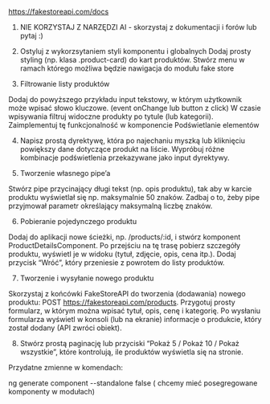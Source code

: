 https://fakestoreapi.com/docs

1. NIE KORZYSTAJ Z NARZĘDZI AI - skorzystaj z dokumentacji i forów lub pytaj :)


2. Ostyluj z wykorzsytaniem styli komponentu i globalnych
Dodaj prosty styling (np. klasa .product-card) do kart produktów.
Stwórz menu w ramach którego możliwa będzie nawigacja do modułu fake store


3. Filtrowanie listy produktów

Dodaj do powyższego przykładu input tekstowy, w którym użytkownik może wpisać słowo kluczowe. (event onChange lub button z click)
W czasie wpisywania filtruj widoczne produkty po tytule (lub kategorii).
Zaimplementuj tę funkcjonalność w komponencie
Podświetlanie elementów

4. Napisz prostą dyrektywę, która po najechaniu myszką lub kliknięciu powiększy dane dotyczące produkt na liście.
Wypróbuj różne kombinacje podświetlenia przekazywane jako input dyrektywy.



5. Tworzenie własnego pipe’a

Stwórz pipe przycinający długi tekst (np. opis produktu), tak aby w karcie produktu wyświetlał się np. maksymalnie 50 znaków.
Zadbaj o to, żeby pipe przyjmował parametr określający maksymalną liczbę znaków.


6. Pobieranie pojedynczego produktu

Dodaj do aplikacji nowe ścieżki, np. /products/:id, i stwórz komponent ProductDetailsComponent.
Po przejściu na tę trasę pobierz szczegóły produktu, wyświetl je w widoku (tytuł, zdjęcie, opis, cena itp.).
Dodaj przycisk “Wróć”, który przeniesie z powrotem do listy produktów.


7. Tworzenie i wysyłanie nowego produktu

Skorzystaj z końcówki FakeStoreAPI do tworzenia (dodawania) nowego produktu: POST https://fakestoreapi.com/products.
Przygotuj prosty formularz, w którym można wpisać tytuł, opis, cenę i kategorię.
Po wysłaniu formularza wyświetl w konsoli (lub na ekranie) informacje o produkcie, który został dodany (API zwróci obiekt).



8. Stwórz prostą paginację lub przyciski “Pokaż 5 / Pokaż 10 / Pokaż wszystkie”, które kontrolują, ile produktów wyświetla się na stronie.



Przydatne zmienne w komendach: 

ng generate component --standalone false ( chcemy mieć posegregowane komponenty w modułach)